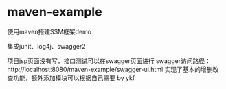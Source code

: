 # maven-example

使用maven搭建SSM框架demo
  
集成junit、log4j、swagger2

项目jsp页面没有写，接口测试可以在swagger页面进行
swagger访问路径：http://localhost:8080/maven-example/swagger-ui.html
实现了基本的增删改查功能，额外添加模块可以根据自己需要
by ykf
